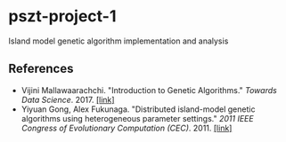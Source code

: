 # pszt-project-1
Island model genetic algorithm implementation and analysis

## References
- Vijini Mallawaarachchi. "Introduction to Genetic Algorithms." <i>Towards Data Science</i>. 2017. [[link]](https://towardsdatascience.com/introduction-to-genetic-algorithms-including-example-code-e396e98d8bf3)
- Yiyuan Gong, Alex Fukunaga. "Distributed island-model genetic algorithms using heterogeneous parameter settings." <i>2011 IEEE Congress of Evolutionary Computation (CEC)</i>. 2011. [[link]](https://ieeexplore.ieee.org/document/5949703)
